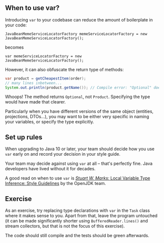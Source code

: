 ## When to use var?

Introducing `var` to your codebase can reduce the amount of boilerplate in your code:

`JavaBeanMemeServiceLocatorFactory memeServiceLocatorFactory = new JavaBeanMemeServiceLocatorFactory();`

becomes

`var memeServiceLocatorFactory = new JavaBeanMemeServiceLocatorFactory();`

However, it can also obfuscate the return type of methods:

```java
var product = getCheapestItem(order);
// many lines inbetween...
System.out.println(product.getName()); // Compile error: "Optional" does not have method "getName()"
```

Whoops! The method returns `Optional`, not `Product`.
Specifying the type would have made that clearer.

Particularly when you have different versions of the same object (entities, projections, DTOs...), you may want to be either very specific in naming your variables, or specify the type explicitly.

## Set up rules

When upgrading to Java 10 or later, your team should decide how you use `var` early on and record your decision in your style guide.

Your team may decide against using `var` at all – that's perfectly fine.
Java developers have lived without it for decades.

A good read on when to use `var` is [_Stuart W. Marks:_ Local Variable Type Inference: Style Guidelines](https://openjdk.org/projects/amber/guides/lvti-style-guide) by the OpenJDK team.

## Exercise

As an exercise, try replacing type declarations with `var` in the `Task` class where it makes sense to you.
Apart from that, leave the program untouched (it can be made significantly shorter using `BufferedReader.lines()` and stream collectors, but that is not the focus of this exercise).

The code should still compile and the tests should be green afterwards.